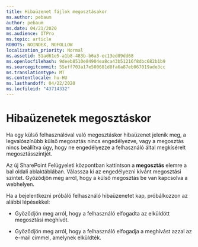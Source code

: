 ```yaml
---
title: Hibaüzenet fájlok megosztásakor
ms.author: pebaum
author: pebaum
ms.date: 04/21/2020
ms.audience: ITPro
ms.topic: article
ROBOTS: NOINDEX, NOFOLLOW
localization_priority: Normal
ms.assetid: 51ad61e5-a1b8-483b-b6a3-ec13ed09dd68
ms.openlocfilehash: 9deeb8510e84904ea8ca43b51216f8dbc682b1b9
ms.sourcegitcommit: 55eff703a17e500681d8fa6a87eb067019ade3cc
ms.translationtype: MT
ms.contentlocale: hu-HU
ms.lasthandoff: 04/22/2020
ms.locfileid: "43714332"
---
```

# <a name="error-messages-when-sharing"></a>Hibaüzenetek megosztáskor

Ha egy külső felhasználóval való megosztáskor hibaüzenet jelenik meg, a legvalószínűbb külső megosztás nincs engedélyezve, vagy a megosztás nincs beállítva úgy, hogy ne engedélyezze a felhasználó által megkísérelt megosztásszintjét.
  
Az új SharePoint Felügyeleti központban kattintson a **megosztás** elemre a bal oldali ablaktáblában. Válassza ki az engedélyezni kívánt megosztási szintet. Győződjön meg arról, hogy a külső megosztás be van kapcsolva a webhelyen. 
  
Ha a bejelentkezni próbáló felhasználó hibaüzenetet kap, próbálkozzon az alábbi lépésekkel:
  
- Győződjön meg arról, hogy a felhasználó elfogadta az elküldött megosztási meghívót.
    
- Győződjön meg arról, hogy a felhasználó elfogadja a meghívást azzal az e-mail címmel, amelynek elküldték.
    

